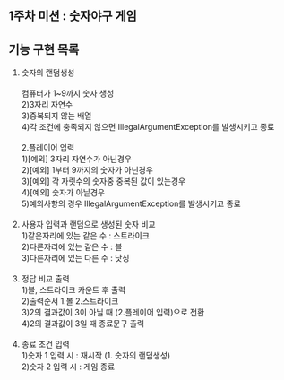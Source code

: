 ## 1주차 미션 : 숫자야구 게임
## 기능 구현 목록
1. 숫자의 랜덤생성<br/>   
   컴퓨터가 1~9까지 숫자 생성<br/>
   2)3자리 자연수<br/>
   3)중복되지 않는 배열<br/>
   4)각 조건에 충족되지 않으면 IllegalArgumentException를 발생시키고 종료<br/><br/>
2.플레이어 입력<br/>
  1)[예외] 3자리 자연수가 아닌경우<br/>
  2)[예외] 1부터 9까지의 숫자가 아닌경우<br/>
  3)[예외] 각 자릿수의 숫자중 중복된 값이 있는경우<br/>
  4)[예외] 숫자가 아닐경우<br/>
  5)예외사항의 경우 IllegalArgumentException를 발생시키고 종료<br/><br/>
3. 사용자 입력과 랜덤으로 생성된 숫자 비교<br/>
   1)같은자리에 있는 같은 수 : 스트라이크<br/>
   2)다른자리에 있는 같은 수 : 볼<br/>
   3)다른자리에 있는 다른 수 : 낫싱<br/><br/>
4. 정답 비교 출력<br/>
   1)볼, 스트라이크 카운트 후 출력<br/>
   2)출력순서 1.볼 2.스트라이크<br/>
   3)2의 결과값이 3이 아닐 때 (2.플레이어 입력)으로 전환<br/>
   4)2의 결과값이 3일 때 종료문구 출력<br/><br/>
5. 종료 조건 입력<br/>
   1)숫자 1 입력 시 : 재시작 (1. 숫자의 랜덤생성)<br/>
   2)숫자 2 입력 시 : 게임 종료<br/>
